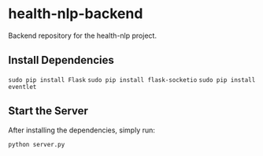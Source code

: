 # health-nlp-backend

Backend repository for the health-nlp project.

## Install Dependencies

`sudo pip install Flask`
`sudo pip install flask-socketio`
`sudo pip install eventlet`

## Start the Server

After installing the dependencies, simply run:

`python server.py`